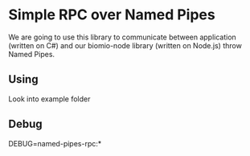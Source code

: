 # Simple RPC over Named Pipes

We are going to use this library to communicate between application (written on C#) and our biomio-node library (written on Node.js) throw Named Pipes.

## Using

Look into example folder

## Debug

DEBUG=named-pipes-rpc:*